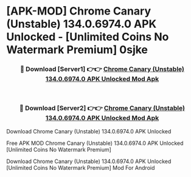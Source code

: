 # [APK-MOD] Chrome Canary (Unstable) 134.0.6974.0 APK Unlocked - [Unlimited Coins No Watermark Premium] 0sjke



<div align="center">
<h3>🔴 Download [Server1] 👉👉 <a href="https://momento.my/?title=Chrome_Canary_(Unstable)_134.0.6974.0_APK_Unlocked">Chrome Canary (Unstable) 134.0.6974.0 APK Unlocked Mod Apk</a></h3><br>

<h3>🔴 Download [Server2] 👉👉 <a href="https://momento.my/?title=Chrome_Canary_(Unstable)_134.0.6974.0_APK_Unlocked">Chrome Canary (Unstable) 134.0.6974.0 APK Unlocked Mod Apk</a></h3>
</div>



Download Chrome Canary (Unstable) 134.0.6974.0 APK Unlocked 

Free APK MOD Chrome Canary (Unstable) 134.0.6974.0 APK Unlocked [Unlimited Coins No Watermark Premium]

Download Chrome Canary (Unstable) 134.0.6974.0 APK Unlocked [Unlimited Coins No Watermark Premium] Mod For Android
